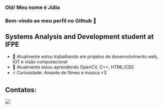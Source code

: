 ### Olá! Meu nome é Júlia
### Bem-vindo ao meu perfil no Github 👋

<!--
**juliadidra/juliadidra** is a ✨ _special_ ✨ repository because its `README.md` (this file) appears on your GitHub profile.
-->
<h2>  Systems Analysis and Development student at IFPE</h2>

- 🔭 Atualmente estou trabalhando em projetos de desenvolvimento web, IOT e visão computacional 
- 🌱 Atualmente estou aprendendo OpenCV, C++, HTML/CSS 
- ⚡ Curiosidade: Amante de filmes e música <3


## Contatos:

<div>

<a href="https://www.linkedin.com/in/júlia-didra-b8ba6720a" target="_blank"><img src="https://img.shields.io/badge/-LinkedIn-%230077B5?style=for-the-badge&logo=linkedin&logoColor=white" target="_blank"></a>   
</div>


